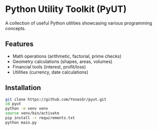 # Python Utility Toolkit (PyUT)

A collection of useful Python utilities showcasing various programming concepts.

## Features
- Math operations (arithmetic, factorial, prime checks)
- Geometry calculations (shapes, areas, volumes)
- Financial tools (interest, profit/loss)
- Utilities (currency, date calculations)

## Installation
```bash
git clone https://github.com/YonasGr/pyut.git
cd pyut
python -m venv venv
source venv/bin/activate
pip install -r requirements.txt
python main.py
